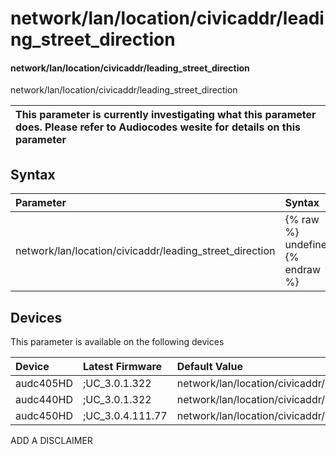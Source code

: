 ﻿---
description: network/lan/location/civicaddr/leading_street_direction
search: false
---

# network/lan/location/civicaddr/leading_street_direction

#### network/lan/location/civicaddr/leading_street_direction

network/lan/location/civicaddr/leading_street_direction


| This parameter is currently investigating what this parameter does. Please refer to Audiocodes wesite for details on this parameter | 
| :--- |

## Syntax
| Parameter | Syntax |
| :--- | :--- |
|network/lan/location/civicaddr/leading_street_direction | {% raw %} undefined {% endraw %}|

## Devices
This parameter is available on the following devices

| Device | Latest Firmware | Default Value |
|:---|:---|:---|
| audc405HD | ;UC_3.0.1.322 | network/lan/location/civicaddr/leading_street_direction= 
| audc440HD | ;UC_3.0.1.322 | network/lan/location/civicaddr/leading_street_direction= 
| audc450HD | ;UC_3.0.4.111.77 | network/lan/location/civicaddr/leading_street_direction= 

ADD A DISCLAIMER
